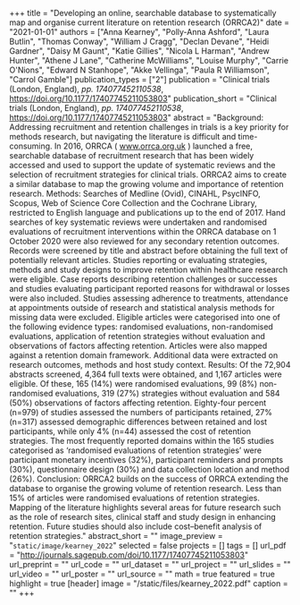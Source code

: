 +++
title = "Developing an online, searchable database to systematically map and organise current literature on retention research (ORRCA2)"
date = "2021-01-01"
authors = ["Anna Kearney", "Polly-Anna Ashford", "Laura Butlin", "Thomas Conway", "William J Cragg", "Declan Devane", "Heidi Gardner", "Daisy M Gaunt", "Katie Gillies", "Nicola L Harman", "Andrew Hunter", "Athene J Lane", "Catherine McWilliams", "Louise Murphy", "Carrie O'Nions", "Edward N Stanhope", "Akke Vellinga", "Paula R Williamson", "Carrol Gamble"]
publication_types = ["2"]
publication = "Clinical trials (London, England), _pp. 174077452110538_, https://doi.org/10.1177/17407745211053803"
publication_short = "Clinical trials (London, England), _pp. 174077452110538_, https://doi.org/10.1177/17407745211053803"
abstract = "Background: Addressing recruitment and retention challenges in trials is a key priority for methods research, but navigating the literature is difficult and time-consuming. In 2016, ORRCA ( www.orrca.org.uk ) launched a free, searchable database of recruitment research that has been widely accessed and used to support the update of systematic reviews and the selection of recruitment strategies for clinical trials. ORRCA2 aims to create a similar database to map the growing volume and importance of retention research. Methods: Searches of Medline (Ovid), CINAHL, PsycINFO, Scopus, Web of Science Core Collection and the Cochrane Library, restricted to English language and publications up to the end of 2017. Hand searches of key systematic reviews were undertaken and randomised evaluations of recruitment interventions within the ORRCA database on 1 October 2020 were also reviewed for any secondary retention outcomes. Records were screened by title and abstract before obtaining the full text of potentially relevant articles. Studies reporting or evaluating strategies, methods and study designs to improve retention within healthcare research were eligible. Case reports describing retention challenges or successes and studies evaluating participant reported reasons for withdrawal or losses were also included. Studies assessing adherence to treatments, attendance at appointments outside of research and statistical analysis methods for missing data were excluded. Eligible articles were categorised into one of the following evidence types: randomised evaluations, non-randomised evaluations, application of retention strategies without evaluation and observations of factors affecting retention. Articles were also mapped against a retention domain framework. Additional data were extracted on research outcomes, methods and host study context. Results: Of the 72,904 abstracts screened, 4,364 full texts were obtained, and 1,167 articles were eligible. Of these, 165 (14%) were randomised evaluations, 99 (8%) non-randomised evaluations, 319 (27%) strategies without evaluation and 584 (50%) observations of factors affecting retention. Eighty-four percent (n=979) of studies assessed the numbers of participants retained, 27% (n=317) assessed demographic differences between retained and lost participants, while only 4% (n=44) assessed the cost of retention strategies. The most frequently reported domains within the 165 studies categorised as ‘randomised evaluations of retention strategies’ were participant monetary incentives (32%), participant reminders and prompts (30%), questionnaire design (30%) and data collection location and method (26%). Conclusion: ORRCA2 builds on the success of ORRCA extending the database to organise the growing volume of retention research. Less than 15% of articles were randomised evaluations of retention strategies. Mapping of the literature highlights several areas for future research such as the role of research sites, clinical staff and study design in enhancing retention. Future studies should also include cost–benefit analysis of retention strategies."
abstract_short = ""
image_preview = "`static/image/kearney_2022`"
selected = false
projects = []
tags = []
url_pdf = "http://journals.sagepub.com/doi/10.1177/17407745211053803"
url_preprint = ""
url_code = ""
url_dataset = ""
url_project = ""
url_slides = ""
url_video = ""
url_poster = ""
url_source = ""
math = true
featured = true
highlight = true
[header]
image = "/static/files/kearney_2022.pdf"
caption = ""
+++

